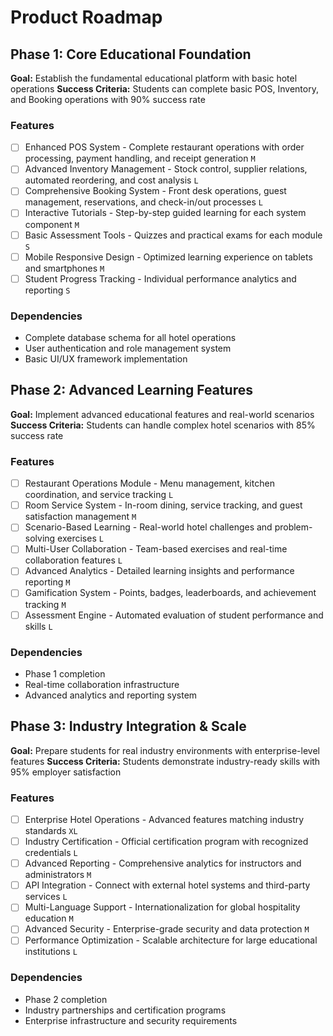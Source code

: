 # Product Roadmap

## Phase 1: Core Educational Foundation

**Goal:** Establish the fundamental educational platform with basic hotel operations
**Success Criteria:** Students can complete basic POS, Inventory, and Booking operations with 90% success rate

### Features

- [ ] Enhanced POS System - Complete restaurant operations with order processing, payment handling, and receipt generation `M`
- [ ] Advanced Inventory Management - Stock control, supplier relations, automated reordering, and cost analysis `L`
- [ ] Comprehensive Booking System - Front desk operations, guest management, reservations, and check-in/out processes `L`
- [ ] Interactive Tutorials - Step-by-step guided learning for each system component `M`
- [ ] Basic Assessment Tools - Quizzes and practical exams for each module `S`
- [ ] Mobile Responsive Design - Optimized learning experience on tablets and smartphones `M`
- [ ] Student Progress Tracking - Individual performance analytics and reporting `S`

### Dependencies

- Complete database schema for all hotel operations
- User authentication and role management system
- Basic UI/UX framework implementation

## Phase 2: Advanced Learning Features

**Goal:** Implement advanced educational features and real-world scenarios
**Success Criteria:** Students can handle complex hotel scenarios with 85% success rate

### Features

- [ ] Restaurant Operations Module - Menu management, kitchen coordination, and service tracking `L`
- [ ] Room Service System - In-room dining, service tracking, and guest satisfaction management `M`
- [ ] Scenario-Based Learning - Real-world hotel challenges and problem-solving exercises `L`
- [ ] Multi-User Collaboration - Team-based exercises and real-time collaboration features `L`
- [ ] Advanced Analytics - Detailed learning insights and performance reporting `M`
- [ ] Gamification System - Points, badges, leaderboards, and achievement tracking `M`
- [ ] Assessment Engine - Automated evaluation of student performance and skills `L`

### Dependencies

- Phase 1 completion
- Real-time collaboration infrastructure
- Advanced analytics and reporting system

## Phase 3: Industry Integration & Scale

**Goal:** Prepare students for real industry environments with enterprise-level features
**Success Criteria:** Students demonstrate industry-ready skills with 95% employer satisfaction

### Features

- [ ] Enterprise Hotel Operations - Advanced features matching industry standards `XL`
- [ ] Industry Certification - Official certification program with recognized credentials `L`
- [ ] Advanced Reporting - Comprehensive analytics for instructors and administrators `M`
- [ ] API Integration - Connect with external hotel systems and third-party services `L`
- [ ] Multi-Language Support - Internationalization for global hospitality education `M`
- [ ] Advanced Security - Enterprise-grade security and data protection `M`
- [ ] Performance Optimization - Scalable architecture for large educational institutions `L`

### Dependencies

- Phase 2 completion
- Industry partnerships and certification programs
- Enterprise infrastructure and security requirements
